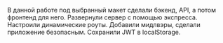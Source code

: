 В данной работе под выбранный макет сделали бэкенд, API, а потом фронтенд для него.
Развернули сервер с помощью экспресса. Настроили динамические роуты. Добавили мидлвэры, сделали приложение безопасным. Сохранили JWT в localStorage.
